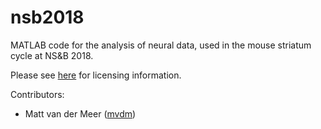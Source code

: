 nsb2018
=============

MATLAB code for the analysis of neural data, used in the mouse
striatum cycle at NS&B 2018.

Please see [here](LICENSE.md) for licensing information.

Contributors:

  * Matt van der Meer ([mvdm](http://www.vandermeerlab.org))




